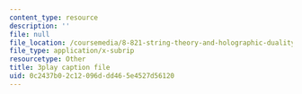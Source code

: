 ```yaml
---
content_type: resource
description: ''
file: null
file_location: /coursemedia/8-821-string-theory-and-holographic-duality-fall-2014/0c2437b02c12096ddd465e4527d56120_owhNn20aZo8.srt
file_type: application/x-subrip
resourcetype: Other
title: 3play caption file
uid: 0c2437b0-2c12-096d-dd46-5e4527d56120
---
```

